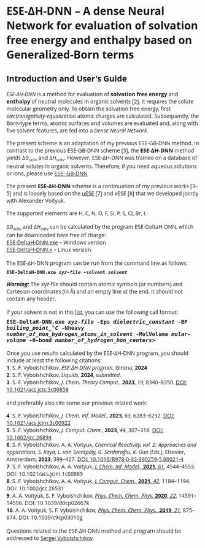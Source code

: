 <html>

<font face="Open Sans">

<h1>ESE-&Delta;H-DNN &ndash; A dense Neural Network for evaluation of solvation free 
energy and enthalpy based on Generalized-Born terms</h1>

<h2>Introduction and User's Guide</h2>

<p><i>ESE-&Delta;H-DNN</i> is a method for evaluation of <b>solvation free energy</b> and 
<b>enthalpy</b> of neutral molecules in organic solvents [2]. It  requires the solute molecular
geometry only. To obtain the solvation free energy, first <i>electronegativity-equalization</i>
atomic charges are calculated. Subsequently, the Born-type terms, atomic surfaces and volumes
are evaluated and, along with five solvent features, are fed into a <i>Dense Neural Network</i>.</p>

<p>The present scheme is an adaptation of my previous ESE-GB-DNN method. In contrast to 
the previous ESE-GB-DNN scheme [3], the <b>ESE-&Delta;H-DNN</b> method yields 
&Delta;<i>G</i><sub>solv</sub> and &Delta;<i>H</i><sub>solv</sub>. However, ESE-&Delta;H-DNN was trained 
on a database of neutral solutes in organic solvents. Therefore, if you need aqueous 
solutions or ions, please use <a href="https://github.com/vyboishchikov/ESE-GB-DNN">ESE-
GB-DNN</a> 

<p>The present <b>ESE-&Delta;H-DNN</b> scheme is a continuation of my previous works 
[3&ndash;5] and is loosely based on the <a href="https://github.com/vyboishchikov/ESE">uESE</a> 
[7] and xESE [8] that we developed jointly with Alexander Voityuk.</p>

<p>The supported elements are H, C, N, O, F, Si, P, S, Cl, Br, I.</p>

<p style='margin-top:12pt;margin-bottom:0cm'> &Delta;<i>G</i><sub>solv</sub> and &Delta;<i>H</i><sub>solv</sub>
can be calculated by the program ESE-DeltaH-DNN, which can be downloaded here free of charge:</p>

<p style='margin:0cm;margin-bottom:0pt'>
<a href="https://github.com/vyboishchikov/ESE-DeltaH-DNN/blob/main/ESE-DeltaH-DNN.exe">ESE-DeltaH-DNN.exe</a> &ndash; Windows version</p>
<a href="https://github.com/vyboishchikov/ESE-DeltaH-DNN/blob/main/ESE-DeltaH-DNN.x">ESE-DeltaH-DNN.x</a> &ndash; Linux version.</p>

<p style='margin:0cm;margin-top:12pt'>
The ESE-&Delta;H-DNN program can be run from the command line as follows:</p>

<p style='margin-top:6pt;margin-bottom:0cm'>
<code><b>ESE-DeltaH-DNN.exe <i>xyz-file</i> -solvent <i>solvent</i></b></code></p>

<p><i><b>Warning:</b></i> The xyz-file should contain atomic symbols (or numbers) and 
Cartesian coordinates (in &#8491;) and an empty line at the end. It should not contain
any header.

<p style='margin-top:12pt;margin-bottom:0pt'>
If your solvent is not in this <a href="https://github.com/vyboishchikov/ESE-DeltaH-DNN/blob/main/solvent-list.md">list</a>, you can use the following call format:</p>

<p style='margin-top:6pt;margin-bottom:12pt'><tt><b>ESE-DeltaH-DNN.exe <i>xyz-file</i>
-Eps <i>dielectric_constant</i> -BP <i>boiling_point_&deg;C</i> -Nheavy <i> 
number_of_non_hydrogen_atoms_in_solvent</i> -MolVolume <i>molar-volume</i> -H-bond 
<i>number_of_hydrogen_bon_centers></i></b> </tt></p>

<p style='margin:0cm'>
Once you use results calculated by the ESE-&Delta;H-DNN program, you should include at least the following citations:</p>

<p style='margin:0cm'>
<b>1</b>. S. F. Vyboishchikov, <i>ESE-&Delta;H-DNN program</i>, Girona, <b>2024</b></p>
<p style='margin:0cm'>
<b>2</b>. S. F. Vyboishchikov, <i>Liquids</i>, <b>2024</b>, <i>submitted</i>.

<p style='margin:0cm;margin-bottom:12pt'>
<b>3</b>. S. F. Vyboishchikov, <i>J. Chem. Theory Comput</i>., <b>2023</b>, <i>19</i>, 8340&ndash;8350.
<a href="https://doi.org/10.1021/acs.jctc.3c00858">DOI: 10.1021/acs.jctc.3c00858</a></p>
<p style='margin-bottom:0pt'>

and preferably also cite some our previous related work:</p>

<p style='margin:0cm;margin-bottom:0pt'>
<b>4</b>. S. F. Vyboishchikov, <i>J. Chem. Inf. Model</i>., <b>2023</b>, <i>63</i>, 6283&ndash;6292.
<a href="https://doi.org/10.1021/acs.jcim.3c00922">DOI: 10.1021/acs.jcim.3c00922</a></p>

<p style='margin:0cm;margin-bottom:0pt'>
<b>5</b>. S. F. Vyboishchikov, <i>J. Comput. Chem.</i>, <b>2023</b>, <i>44</i>, 307&ndash;318. 
<a href="https://doi.org/10.1002/jcc.26894">DOI: 10.1002/jcc.26894</a></p>

<p style='margin:0cm;margin-bottom:0pt'>
<b>6</b>. S. F. Vyboishchikov, A. A. Voityuk, <i> Chemical Reactivity, vol. 2:
Approaches and applications, S. Kaya, L. von Szentp&aacute;ly, G. Serdaro&gbreve;lu, K. Guo (Eds.)</i>,
Elsevier, Amsterdam, <b>2023</b>, 399&ndash;427. <a href="https://doi.org/10.1016/B978-0-32-390259-5.00021-4">
DOI: 10.1016/B978-0-32-390259-5.00021-4</a></p>

<p style='margin:0cm;margin-bottom:0pt'>
<b>7</b>. S. F. Vyboishchikov, A. A. Voityuk, <a href="https://pubs.acs.org/doi/10.1021/acs.jcim.1c00885">
<i>J. Chem. Inf. Model., </i><b>2021</b>, <i>61</i></a>, 4544&ndash;4553. DOI: 10.1021/acs.jcim.1c00885 </p>

<p style='margin:0cm;margin-bottom:0pt'>
<b>8</b>. S. F. Vyboishchikov, A. A. Voityuk, <a href="https://onlinelibrary.wiley.com/doi/abs/10.1002/jcc.26531">
<i>J. Comput. Chem., </i><b>2021</b>, <i>42</i></a>, 1184&ndash;1194. DOI: 10.1002/jcc.26531</p>

<p style='margin:0cm;margin-bottom:0pt'>
<b>9</b>. A. A. Voityuk, S. F. Vyboishchikov,
<a href="https://pubs.rsc.org/en/content/articlelanding/2020/cp/d0cp02667k">
<i>Phys. Chem. Chem. Phys.</i> <b>2020</b>, <i>22</i></a>, 14591&ndash;14598. DOI: 10.1039/d0cp02667k</p>

<p style='margin:0cm;margin-bottom:0pt'>
<b>10</b>. A. A. Voityuk, S. F. Vyboishchikov, <a href="https://pubs.rsc.org/en/content/articlelanding/2019/cp/c9cp03010g">
<i>Phys. Chem. Chem. Phys.</i>, <b>2019</b>, <i>21</i></a>, 875&ndash;874. DOI: 10.1039/c9cp03010g</p>

<p style='margin:0cm;margin-top:12pt'><span style='font-family: "Open Sans"'>
Questions related to the ESE-&Delta;H-DNN method and program should be addressed to
<a href="mailto:vyboishchikov@googlemail.com">Sergei Vyboishchikov</a>.</p>

</html>
